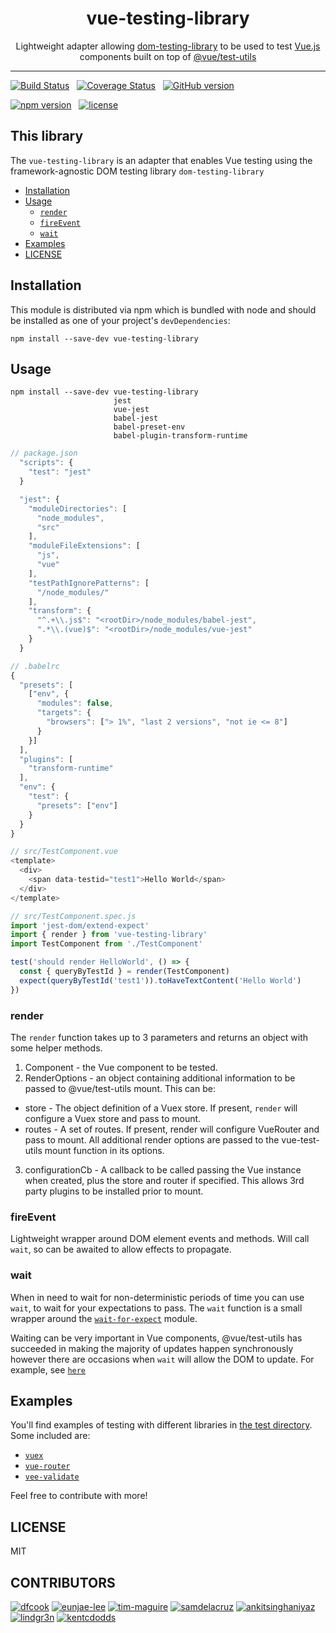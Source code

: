 <div align="center">
<h1>vue-testing-library</h1>

<p>Lightweight adapter allowing <a href="https://github.com/testing-library/dom-testing-library/">dom-testing-library</a> to be used to test <a href="https://github.com/vuejs/vue">Vue.js</a> components built on top of <a href="https://github.com/vuejs/vue-test-utils">@vue/test-utils</a></p>

</div>

<hr />

[![Build Status](https://travis-ci.org/testing-library/vue-testing-library.svg?branch=master)](https://travis-ci.org/testing-library/vue-testing-library)&nbsp;&nbsp;
[![Coverage Status](https://coveralls.io/repos/github/testing-library/vue-testing-library/badge.svg?branch=master)](https://coveralls.io/github/testing-library/vue-testing-library?branch=master)&nbsp;&nbsp;
[![GitHub version](https://badge.fury.io/gh/testing-library%2Fvue-testing-library.svg)](https://badge.fury.io/gh/testing-library%2Fvue-testing-library)

[![npm version](https://badge.fury.io/js/vue-testing-library.svg)](https://badge.fury.io/js/vue-testing-library)&nbsp;&nbsp;
[![license](https://img.shields.io/github/license/testing-library/vue-testing-library.svg)](https://img.shields.io/github/license/testing-library/vue-testing-library)

## This library

The `vue-testing-library` is an adapter that enables Vue testing using the framework-agnostic DOM testing library `dom-testing-library`

* [Installation](#installation)
* [Usage](#usage)
  * [`render`](#render)
  * [`fireEvent`](#fireEvent)
  * [`wait`](#wait)
* [Examples](#examples)
* [LICENSE](#license)

## Installation

This module is distributed via npm which is bundled with node and
should be installed as one of your project's `devDependencies`:

```
npm install --save-dev vue-testing-library

```

## Usage

```
npm install --save-dev vue-testing-library
                       jest
                       vue-jest
                       babel-jest
                       babel-preset-env
                       babel-plugin-transform-runtime
```

```javascript
// package.json
  "scripts": {
    "test": "jest"
  }

  "jest": {
    "moduleDirectories": [
      "node_modules",
      "src"
    ],
    "moduleFileExtensions": [
      "js",
      "vue"
    ],
    "testPathIgnorePatterns": [
      "/node_modules/"
    ],
    "transform": {
      "^.+\\.js$": "<rootDir>/node_modules/babel-jest",
      ".*\\.(vue)$": "<rootDir>/node_modules/vue-jest"
    }
  }

// .babelrc
{
  "presets": [
    ["env", {
      "modules": false,
      "targets": {
        "browsers": ["> 1%", "last 2 versions", "not ie <= 8"]
      }
    }]
  ],
  "plugins": [
    "transform-runtime"
  ],
  "env": {
    "test": {
      "presets": ["env"]
    }
  }
}

// src/TestComponent.vue
<template>
  <div>
    <span data-testid="test1">Hello World</span>
  </div>
</template>

// src/TestComponent.spec.js
import 'jest-dom/extend-expect'
import { render } from 'vue-testing-library'
import TestComponent from './TestComponent'

test('should render HelloWorld', () => {
  const { queryByTestId } = render(TestComponent)
  expect(queryByTestId('test1')).toHaveTextContent('Hello World')
})

```

### render

The `render` function takes up to 3 parameters and returns an object with some helper methods.

1. Component - the Vue component to be tested.
2. RenderOptions - an object containing additional information to be passed to @vue/test-utils mount. This can be:
* store - The object definition of a Vuex store. If present, `render` will configure a Vuex store and pass to mount.
* routes - A set of routes. If present, render will configure VueRouter and pass to mount.
All additional render options are passed to the vue-test-utils mount function in its options.
3. configurationCb - A callback to be called passing the Vue instance when created, plus the store and router if specified. This allows 3rd party plugins to be installed prior to mount.

### fireEvent

Lightweight wrapper around DOM element events and methods. Will call `wait`, so can be awaited to allow effects to propagate.

### wait

When in need to wait for non-deterministic periods of time you can use `wait`,
to wait for your expectations to pass. The `wait` function is a small wrapper
around the
[`wait-for-expect`](https://github.com/TheBrainFamily/wait-for-expect) module.

Waiting can be very important in Vue components, @vue/test-utils has succeeded in making the majority of updates happen
synchronously however there are occasions when `wait` will allow the DOM to update. For example, see [`here`](https://github.com/testing-library/vue-testing-library/tree/master/tests/__tests__/stopwatch.js)

## Examples

You'll find examples of testing with different libraries in
[the test directory](https://github.com/testing-library/vue-testing-library/tree/master/tests/__tests__).
Some included are:

* [`vuex`](https://github.com/testing-library/vue-testing-library/tree/master/tests/__tests__/vuex.js)
* [`vue-router`](https://github.com/testing-library/vue-testing-library/tree/master/tests/__tests__/vue-router.js)
* [`vee-validate`](https://github.com/testing-library/vue-testing-library/tree/master/tests/__tests__/validate-plugin.js)

Feel free to contribute with more!

## LICENSE

MIT

## CONTRIBUTORS

[![dfcook](https://avatars0.githubusercontent.com/u/10348212?v=3&s=200)](https://github.com/dfcook)
[![eunjae-lee](https://avatars0.githubusercontent.com/u/499898?v=3&s=200)](https://github.com/eunjae-lee)
[![tim-maguire](https://avatars0.githubusercontent.com/u/29452317?v=3&s=200)](https://github.com/tim-maguire)
[![samdelacruz](https://avatars0.githubusercontent.com/u/2040007?v=3&s=200)](https://github.com/samdelacruz)
[![ankitsinghaniyaz](https://avatars0.githubusercontent.com/u/11331989?v=3&s=200)](https://github.com/ankitsinghaniyaz)
[![lindgr3n](https://avatars0.githubusercontent.com/u/24882614?v=3&s=200)](https://github.com/lindgr3n)
[![kentcdodds](https://avatars0.githubusercontent.com/u/1500684?v=3&s=200)](https://github.com/kentcdodds)
